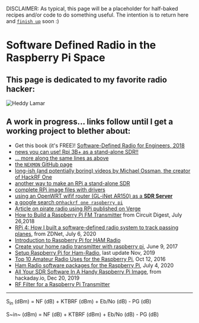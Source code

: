 DISCLAIMER: As typical, this page will be a placeholder for half-baked recipes and/or code to do something useful. The intention is to return here and [`finish up`](https://www.fastcompany.com/3025757/why-you-can-never-finish-anything-and-how-to-finally-change-it) soon :) 

# Software Defined Radio in the Raspberry Pi Space

## This page is dedicated to my favorite radio hacker:

![Heddy Lamar](pix/1440_Hedy-Lamarr.jpg "Heddy Lamar, Inventor of Spread Spectrum Radio")

## A work in progress... links follow until I get a working project to blether about:

* Get this book (it's FREE)! [Software-Defined Radio for Engineers, 2018](http://www.analog.com/en/education/education-library/software-defined-radio-for-engineers.html)
* [news you can use! Rpi 3B+ as a stand-alone SDR!!](https://www.rtl-sdr.com/nexmon-sdr-using-the-wifi-chip-on-a-raspberry-pi-3b-as-a-tx-capable-sdr/) 
* [... more along the same lines as above](https://www.rtl-sdr.com/nexmon-sdr-turning-a-broadcom-802-11ac-wifi-chip-into-a-tx-capable-software-defined-radio/)
* [the `NEXMON` GitHub page](https://github.com/seemoo-lab/mobisys2018_nexmon_software_defined_radio)
* [long-ish (and potentially boring) videos by Michael Ossman, the creator of HackRF One](https://www.elektormagazine.com/news/hack-rf-one-sdr-transceiver)
* [another way to make an RPi a stand-alone SDR](https://www.rtl-sdr.com/transmitting-fm-am-ssb-sstv-and-fsq-with-just-a-raspberry-pi/)
* [complete RPi image files with drivers](https://www.rtl-sdr.com/new-sdrplay-image-preloaded-with-software-available-for-the-raspberry-pi/)
* [using an OpenWRT wifif router (GL-iNet AR150) as a __SDR Server__](https://www.rtl-sdr.com/creating-a-wireless-sdr-receiver-with-a-mini-wifi-router/)
* [a google search on`hackrf one raspberry pi`](https://www.google.co.uk/search?hl=en&as_q=hackrf+one+raspberry+pi&as_epq=&as_oq=&as_eq=&as_nlo=&as_nhi=&lr=&cr=&as_qdr=y&as_sitesearch=&as_occt=any&safe=images&as_filetype=&as_rights=) 
* [Article on pirate radio using RPi published on Verge](https://www.theverge.com/2019/11/26/20981630/raspberry-pi-pirate-radio-fm-station-35-dollars-diy) 
* [How to Build a Raspberry Pi FM Transmitter](https://circuitdigest.com/microcontroller-projects/raspberry-pi-fm-transmitter) from Circuit Digest, July 26,2018 
* [RPi 4: How I built a software-defined radio system to track passing planes](https://www.zdnet.com/article/raspberry-pi-4-how-i-built-a-software-defined-radio-system-to-track-passing-planes/), from ZDNet, July 6, 2020 
* [Introduction to Raspberry Pi for HAM Radio](https://qrznow.com/introduction-to-raspberry-pi-for-ham-radio/) 
* [Create your home radio transmitter with raspberry pi](https://howtoraspberrypi.com/create-radio-transmitter-raspberry-pi/), June 9, 2017
* [Setup Raspberry Pi for Ham-Radio](https://dl1gkk.com/setup-raspberry-pi-for-ham-radio/), last update Nov, 2019
* [Top 10 Amateur Radio Uses  for the Raspberry Pi](http://www.hamblog.co.uk/top-10-amateur-radio-uses-for-raspberry-pi/), Oct 12, 2016 
* [Ham Radio software packages for the Raspberry Pi](https://raspberryconnect.com/raspbian-packages/39-raspbian-hamradio), July 4, 2020 
* [All Your SDR Software In A Handy Raspberry Pi Image](https://hackaday.com/2019/12/20/all-your-sdr-software-in-a-handy-raspberry-pi-image/), from hackaday.io, Dec 20, 2019 
* [RF Filter for a Raspberry Pi Transmitter](https://sites.google.com/site/rockingdlabs/exercises-experiments/bpf-analysis) 



---

S<sub>in</sub> (dBm) = NF (dB) + KTBRF (dBm) + Eb/No (dB) - PG (dB)

S~in~ (dBm) = NF (dB) + KTBRF (dBm) + Eb/No (dB) - PG (dB)
